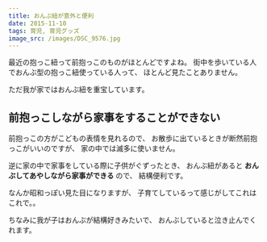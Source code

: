 ```yaml
---
title: おんぶ紐が意外と便利
date: 2015-11-10
tags: 育児, 育児グッズ
image_src: /images/DSC_9576.jpg
---
```


最近の抱っこ紐って前抱っこのものがほとんどですよね。
街中を歩いている人でおんぶ型の抱っこ紐使っている人って、
ほとんど見たことありません。

ただ我が家ではおんぶ紐を重宝しています。

## 前抱っこしながら家事をすることができない

前抱っこの方がこどもの表情を見れるので、
お散歩に出ているときが断然前抱っこがいいのですが、
家の中では滅多に使いません。

逆に家の中で家事をしている際に子供がぐずったとき、
おんぶ紐があると **おんぶしてあやしながら家事ができる** ので、
結構便利です。

なんか昭和っぽい見た目になりますが、
子育てしているって感じがしてこれはこれで。。

ちなみに我が子はおんぶが結構好きみたいで、
おんぶしていると泣き止んでくれます。
